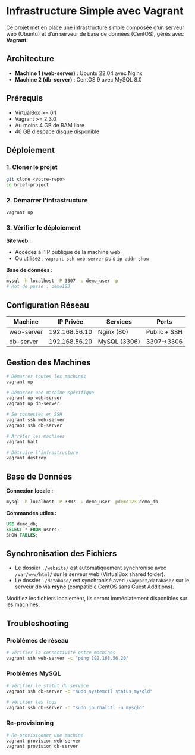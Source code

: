 # Infrastructure Simple avec Vagrant

Ce projet met en place une infrastructure simple composée d’un serveur web (Ubuntu) et d’un serveur de base de données (CentOS), gérés avec **Vagrant**.


## Architecture

- **Machine 1 (web-server)** : Ubuntu 22.04 avec Nginx
- **Machine 2 (db-server)** : CentOS 9 avec MySQL 8.0

## Prérequis

- VirtualBox >= 6.1
- Vagrant >= 2.3.0
- Au moins 4 GB de RAM libre
- 40 GB d'espace disque disponible

## Déploiement

### 1. Cloner le projet

```bash
git clone <votre-repo>
cd brief-project
```

### 2. Démarrer l'infrastructure

```bash
vagrant up
```

### 3. Vérifier le déploiement

**Site web :**

- Accédez à l'IP publique de la machine web
- Ou utilisez : `vagrant ssh web-server` puis `ip addr show`

**Base de données :**

```bash
mysql -h localhost -P 3307 -u demo_user -p
# Mot de passe : demo123
```

## Configuration Réseau

| Machine    | IP Privée     | Services     | Ports        |
| ---------- | ------------- | ------------ | ------------ |
| web-server | 192.168.56.10 | Nginx (80)   | Public + SSH |
| db-server  | 192.168.56.20 | MySQL (3306) | 3307→3306    |

## Gestion des Machines

```bash
# Démarrer toutes les machines
vagrant up

# Démarrer une machine spécifique
vagrant up web-server
vagrant up db-server

# Se connecter en SSH
vagrant ssh web-server
vagrant ssh db-server

# Arrêter les machines
vagrant halt

# Détruire l'infrastructure
vagrant destroy
```

## Base de Données

**Connexion locale :**

```bash
mysql -h localhost -P 3307 -u demo_user -pdemo123 demo_db
```

**Commandes utiles :**

```sql
USE demo_db;
SELECT * FROM users;
SHOW TABLES;
```

## Synchronisation des Fichiers

- Le dossier `./website/` est automatiquement synchronisé avec `/var/www/html/` sur le serveur web (VirtualBox shared folder).
- Le dossier `./database/` est synchronisé avec `/vagrant/database/` sur le serveur db via **rsync** (compatible CentOS sans Guest Additions).

Modifiez les fichiers localement, ils seront immédiatement disponibles sur les machines.

## Troubleshooting

### Problèmes de réseau

```bash
# Vérifier la connectivité entre machines
vagrant ssh web-server -c "ping 192.168.56.20"
```

### Problèmes MySQL

```bash
# Vérifier le statut du service
vagrant ssh db-server -c "sudo systemctl status mysqld"

# Vérifier les logs
vagrant ssh db-server -c "sudo journalctl -u mysqld"
```

### Re-provisioning

```bash
# Re-provisionner une machine
vagrant provision web-server
vagrant provision db-server
```
